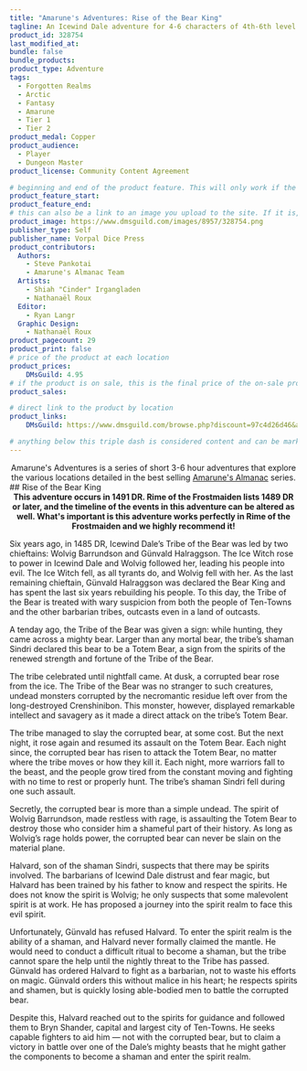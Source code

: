 ```yaml
---
title: "Amarune's Adventures: Rise of the Bear King"
tagline: An Icewind Dale adventure for 4-6 characters of 4th-6th level.
product_id: 328754
last_modified_at:
bundle: false
bundle_products:
product_type: Adventure
tags:
  - Forgotten Realms
  - Arctic
  - Fantasy
  - Amarune
  - Tier 1
  - Tier 2
product_medal: Copper
product_audience:
  - Player
  - Dungeon Master
product_license: Community Content Agreement

# beginning and end of the product feature. This will only work if the site is updated within several weeks of when the feature is supposed to happen. Making a new post counts as updating.
product_feature_start: 
product_feature_end: 
# this can also be a link to an image you upload to the site. If it is, it must start with a "/" or be a full link
product_image: https://www.dmsguild.com/images/8957/328754.png
publisher_type: Self
publisher_name: Vorpal Dice Press
product_contributors:
  Authors:
    - Steve Pankotai
    - Amarune's Almanac Team
  Artists:
    - Shiah "Cinder" Irgangladen
    - Nathanaël Roux
  Editor:
    - Ryan Langr
  Graphic Design:
    - Nathanaël Roux
product_pagecount: 29
product_print: false
# price of the product at each location
product_prices:
    DMsGuild: 4.95
# if the product is on sale, this is the final price of the on-sale product for each location that it is on sale. The sales % will be calculated and displayed based on the difference between product_prices and product_sales
product_sales:

# direct link to the product by location
product_links:
    DMsGuild: https://www.dmsguild.com/browse.php?discount=97c4d26d46&affiliate_id=1713687

# anything below this triple dash is considered content and can be markup or html. It should be fully HTML compatible as long as your tags are formatted correctly.
---
```

<center>Amarune's Adventures is a series of short 3-6 hour adventures that explore the various locations detailed in the best selling <a href="#amarune#">Amarune's Almanac</a> series.</center>
## Rise of the Bear King
<center><b>This adventure occurs in 1491 DR. Rime of the Frostmaiden lists 1489 DR or later, and the timeline of the events in this adventure can be altered as well. What's important is this adventure works perfectly in Rime of the Frostmaiden and we highly recommend it!</b></center>

Six years ago, in 1485 DR, Icewind Dale’s Tribe of the Bear was led by two chieftains: Wolvig Barrundson and Günvald Halraggson. The Ice Witch rose to power in Icewind Dale and Wolvig followed her, leading his people into evil. The Ice Witch fell, as all tyrants do, and Wolvig fell with her. As the last remaining chieftain, Günvald Halraggson was declared the Bear King and has spent the last six years rebuilding his people. To this day, the Tribe of the Bear is treated with wary suspicion from both the people of Ten-Towns and the other barbarian tribes, outcasts even in a land of outcasts.

A tenday ago, the Tribe of the Bear was given a sign: while hunting, they came across a mighty bear. Larger than any mortal bear, the tribe’s shaman Sindri declared this bear to be a Totem Bear, a sign from the spirits of the renewed strength and fortune of the Tribe of the Bear.

The tribe celebrated until nightfall came. At dusk, a corrupted bear rose from the ice. The Tribe of the Bear was no stranger to such creatures, undead monsters corrupted by the necromantic residue left over from the long-destroyed Crenshinibon. This monster, however, displayed remarkable intellect and savagery as it made a direct attack on the tribe’s Totem Bear.

The tribe managed to slay the corrupted bear, at some cost. But the next night, it rose again and resumed its assault on the Totem Bear. Each night since, the corrupted bear has risen to attack the Totem Bear, no matter where the tribe moves or how they kill it. Each night, more warriors fall to the beast, and the people grow tired from the constant moving and fighting with no time to rest or properly hunt. The tribe’s shaman Sindri fell during one such assault.

Secretly, the corrupted bear is more than a simple undead. The spirit of Wolvig Barrundson, made restless with rage, is assaulting the Totem Bear to destroy those who consider him a shameful part of their history. As long as Wolvig’s rage holds power, the corrupted bear can never be slain on the material plane.

Halvard, son of the shaman Sindri, suspects that there may be spirits involved. The barbarians of Icewind Dale distrust and fear magic, but Halvard has been trained by his father to know and respect the spirits. He does not know the spirit is Wolvig; he only suspects that some malevolent spirit is at work. He has proposed a journey into the spirit realm to face this evil spirit.

Unfortunately, Günvald has refused Halvard. To enter the spirit realm is the ability of a shaman, and Halvard never formally claimed the mantle. He would need to conduct a difficult ritual to become a shaman, but the tribe cannot spare the help until the nightly threat to the Tribe has passed. Günvald has ordered Halvard to fight as a barbarian, not to waste his efforts on magic. Günvald orders this without malice in his heart; he respects spirits and shamen, but is quickly losing able-bodied men to battle the corrupted bear.

Despite this, Halvard reached out to the spirits for guidance and followed them to Bryn Shander, capital and largest city of Ten-Towns. He seeks capable fighters to aid him — not with the corrupted bear, but to claim a victory in battle over one of the Dale’s mighty beasts that he might gather the components to become a shaman and enter the spirit realm.